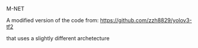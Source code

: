 M-NET

A modified version of the code from:
https://github.com/zzh8829/yolov3-tf2

that uses a slightly different archetecture
